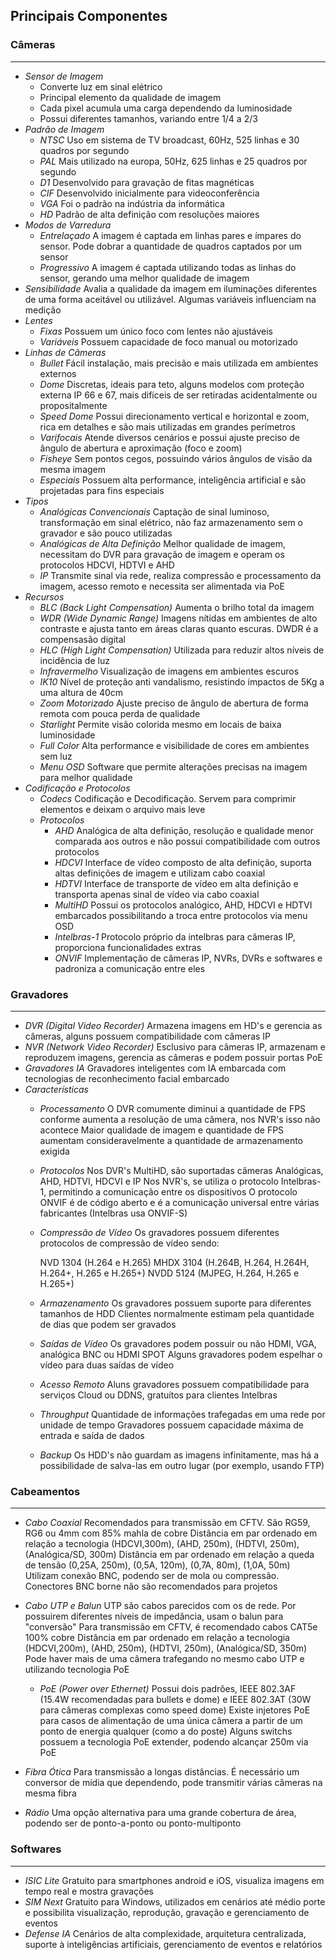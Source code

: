 ## Principais Componentes

### Câmeras
---

- *Sensor de Imagem*
	- Converte luz em sinal elétrico
	- Principal elemento da qualidade de imagem
	- Cada pixel acumula uma carga dependendo da luminosidade
	- Possui diferentes tamanhos, variando entre 1/4 a 2/3
- *Padrão de Imagem*
	- *NTSC*
		Uso em sistema de TV broadcast, 60Hz, 525 linhas e 30 quadros por segundo
	- *PAL*
		Mais utilizado na europa, 50Hz, 625 linhas e 25 quadros por segundo
	- *D1*
		Desenvolvido para gravação de fitas magnéticas
	- *CIF*
		Desenvolvido inicialmente para videoconferência
	- *VGA*
		Foi o padrão na indústria da informática
	- *HD*
		Padrão de alta definição com resoluções maiores
- *Modos de Varredura*
	- *Entrelaçado*
		A imagem é captada em linhas pares e ímpares do sensor. Pode dobrar a quantidade de quadros captados por um sensor
	- *Progressivo*
		A imagem é captada utilizando todas as linhas do sensor, gerando uma melhor qualidade de imagem
- *Sensibilidade*
	Avalia a qualidade da imagem em iluminações diferentes de uma forma aceitável ou utilizável. Algumas variáveis influenciam na medição
- *Lentes*
	- *Fixas*
		Possuem um único foco com lentes não ajustáveis
	- *Variáveis*
		Possuem capacidade de foco manual ou motorizado
- *Linhas de Câmeras*
	- *Bullet*
		Fácil instalação, mais precisão e mais utilizada em ambientes externos
	- *Dome*
		Discretas, ideais para teto, alguns modelos com proteção externa IP 66 e 67, mais difíceis de ser retiradas acidentalmente ou propositalmente
	- *Speed Dome*
		Possui direcionamento vertical e horizontal e zoom, rica em detalhes e são mais utilizadas em grandes perímetros
	- *Varifocais*
		Atende diversos cenários e possui ajuste preciso de ângulo de abertura e aproximação (foco e zoom)
	- *Fisheye*
		Sem pontos cegos, possuindo vários ângulos de visão da mesma imagem
	- *Especiais*
		Possuem alta performance, inteligência artificial e são projetadas para fins especiais
- *Tipos*
	- *Analógicas Convencionais* 
		Captação de sinal luminoso, transformação em sinal elétrico, não faz armazenamento sem o gravador e são pouco utilizadas
	- *Analógicas de Alta Definição*
		Melhor qualidade de imagem, necessitam do DVR para gravação de imagem e operam os protocolos HDCVI, HDTVI e AHD
	- *IP*
		Transmite sinal via rede, realiza compressão e processamento da imagem, acesso remoto e necessita ser alimentada via PoE
- *Recursos*
	- *BLC (Back Light Compensation)*
		Aumenta o brilho total da imagem
	- *WDR (Wide Dynamic Range)*
		Imagens nítidas em ambientes de alto contraste e ajusta tanto em áreas claras quanto escuras. DWDR é a compensasão digital
	- *HLC (High Light Compensation)*
		Utilizada para reduzir altos níveis de incidência de luz
	- *Infravermelho*
		Visualização de imagens em ambientes escuros
	- *IK10*
		Nível de proteção anti vandalismo, resistindo impactos de 5Kg a uma altura de 40cm
	- *Zoom Motorizado*
		Ajuste preciso de ângulo de abertura de forma remota com pouca perda de qualidade
	- *Starlight*
		Permite visão colorida mesmo em locais de baixa luminosidade
	- *Full Color*
		Alta performance e visibilidade de cores em ambientes sem luz
	- *Menu OSD*
		Software que permite alterações precisas na imagem para melhor qualidade
- *Codificação e Protocolos*
	- *Codecs*
		Codificação e Decodificação. Servem para comprimir elementos e deixam o arquivo mais leve
	- *Protocolos*
		- *AHD*
			Analógica de alta definição, resolução e qualidade menor comparada aos outros e não possui compatibilidade com outros protocolos
		- *HDCVI*
			Interface de vídeo composto de alta definição, suporta altas definições de imagem e utilizam cabo coaxial
		- *HDTVI*
			Interface de transporte de vídeo em alta definição e transporta apenas sinal de vídeo via cabo coaxial
		- *MultiHD*
			Possui os protocolos analógico, AHD, HDCVI e HDTVI embarcados possibilitando a troca entre protocolos via menu OSD
		- *Intelbras-1*
			Protocolo próprio da intelbras para câmeras IP, proporciona funcionalidades extras
		- *ONVIF*
			Implementação de câmeras IP, NVRs, DVRs e softwares e padroniza a comunicação entre eles
		
### Gravadores
---

- *DVR (Digital Video Recorder)*
	Armazena imagens em HD's e gerencia as câmeras, alguns possuem compatibilidade com câmeras IP
- *NVR (Network Video Recorder)*
	Esclusivo para câmeras IP, armazenam e reproduzem imagens, gerencia as câmeras e podem possuir portas PoE
- *Gravadores IA*
	Gravadores inteligentes com IA embarcada com tecnologias de reconhecimento facial embarcado
- *Características*
	- *Processamento*
		O DVR comumente diminui a quantidade de FPS conforme aumenta a resolução de uma câmera, nos NVR's isso não acontece
		Maior qualidade de imagem e quantidade de FPS aumentam consideravelmente a quantidade de armazenamento exigida
	- *Protocolos*
		Nos DVR's MultiHD, são suportadas câmeras Analógicas, AHD, HDTVI, HDCVI e IP
		Nos NVR's, se utiliza o protocolo Intelbras-1, permitindo a comunicação entre os dispositivos
		O protocolo ONVIF é de código aberto e é a comunicação universal entre várias fabricantes (Intelbras usa ONVIF-S)
	- *Compressão de Vídeo*
		Os gravadores possuem diferentes protocolos de compressão de vídeo sendo:
		
		NVD 1304 (H.264 e H.265)
		MHDX 3104 (H.264B, H.264, H.264H, H.264+, H.265 e H.265+)
		NVDD 5124 (MJPEG, H.264, H.265 e H.265+)
	- *Armazenamento*
		Os gravadores possuem suporte para diferentes tamanhos de HDD
		Clientes normalmente estimam pela quantidade de dias que podem ser gravados
	- *Saídas de Vídeo*
		Os gravadores podem possuir ou não HDMI, VGA, analógica BNC ou HDMI SPOT
		Alguns gravadores podem espelhar o vídeo para duas saídas de vídeo
	- *Acesso Remoto*
		Aluns gravadores possuem compatibilidade para serviços Cloud ou DDNS, gratuítos para clientes Intelbras
	- *Throughput*
		Quantidade de informações trafegadas em uma rede por unidade de tempo
		Gravadores possuem capacidade máxima de entrada e saída de dados
	- *Backup*
		Os HDD's não guardam as imagens infinitamente, mas há a possibilidade de salva-las em outro lugar (por exemplo, usando FTP)
			
### Cabeamentos
---

- *Cabo Coaxial*
	Recomendados para transmissão em CFTV. São RG59, RG6 ou 4mm com 85% mahla de cobre
	Distância em par ordenado em relação a tecnologia (HDCVI,300m), (AHD, 250m), (HDTVI, 250m), (Analógica/SD, 300m)
	Distância em par ordenado em relação a queda de tensão (0,25A, 250m), (0,5A, 120m), (0,7A, 80m), (1,0A, 50m)
	Utilizam conexão BNC, podendo ser de mola ou compressão. Conectores BNC borne não são recomendados para projetos
		
- *Cabo UTP e Balun*
	UTP são cabos parecidos com os de rede. Por possuirem diferentes níveis de impedância, usam o balun para "conversão"
	Para transmissão em CFTV, é recomendado cabos CAT5e 100% cobre
	Distância em par ordenado em relação a tecnologia (HDCVI,200m), (AHD, 250m), (HDTVI, 250m), (Analógica/SD, 350m)
	Pode haver mais de uma câmera trafegando no mesmo cabo UTP e utilizando tecnologia PoE
	- *PoE (Power over Ethernet)*
		Possui dois padrões, IEEE 802.3AF (15.4W recomendadas para bullets e dome) e IEEE 802.3AT (30W para câmeras complexas como speed dome)
		Existe injetores PoE para casos de alimentação de uma única câmera a partir de um ponto de energia qualquer (como a do poste)
		Alguns switchs possuem a tecnologia PoE extender, podendo alcançar 250m via PoE
- *Fibra Ótica*
	Para transmissão a longas distâncias. É necessário um conversor de mídia que dependendo, pode transmitir várias câmeras na mesma fibra
- *Rádio*
	Uma opção alternativa para uma grande cobertura de área, podendo ser de ponto-a-ponto ou ponto-multiponto

### Softwares
---

- *ISIC Lite*
	Gratuito para smartphones android e iOS, visualiza imagens em tempo real e mostra gravações
- *SIM Next*
	Gratuito para Windows, utilizados em cenários até médio porte e possibilita visualização, reprodução, gravação e gerenciamento de eventos
- *Defense IA*
	Cenários de alta complexidade, arquitetura centralizada, suporte à inteligências artificiais, gerenciamento de eventos e relatórios